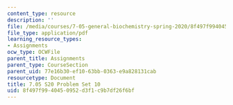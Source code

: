 ```yaml
---
content_type: resource
description: ''
file: /media/courses/7-05-general-biochemistry-spring-2020/8f497f9940450952d3f1c9b7df26f6bf_MIT7_05S20_Pset10.pdf
file_type: application/pdf
learning_resource_types:
- Assignments
ocw_type: OCWFile
parent_title: Assignments
parent_type: CourseSection
parent_uid: 77e16b30-ef10-63bb-0363-e9a828131cab
resourcetype: Document
title: 7.05 S20 Problem Set 10
uid: 8f497f99-4045-0952-d3f1-c9b7df26f6bf
---
```

